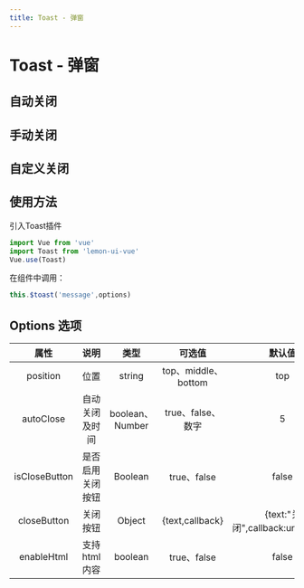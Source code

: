 ```yaml
---
title: Toast - 弹窗
---
```

# Toast - 弹窗

## 自动关闭
<ClientOnly>
<toast-demos></toast-demos>
</ClientOnly>

## 手动关闭
<ClientOnly>
<toast-close-demos></toast-close-demos>
</ClientOnly>

## 自定义关闭
<ClientOnly>
<toast-custom-demos></toast-custom-demos>
</ClientOnly>

## 使用方法
引入Toast插件
```js
import Vue from 'vue'
import Toast from 'lemon-ui-vue'
Vue.use(Toast)
```
在组件中调用：
```js
this.$toast('message',options)
```

## Options 选项
|     属性      |       说明       |      类型       |       可选值        |              默认值              |
| :-----------: | :--------------: | :-------------: | :-----------------: | :------------------------------: |
|   position    |       位置       |     string      | top、middle、bottom |               top                |
|   autoClose   |  自动关闭及时间  | boolean、Number |  true、false、数字  |                5                 |
| isCloseButton | 是否启用关闭按钮 |     Boolean     |     true、false     |              false               |
|  closeButton  |     关闭按钮     |     Object      |   {text,callback}   | {text:"关闭",callback:undefined} |
|  enableHtml   |   支持html内容   |     boolean     |     true、false     |              false               |
